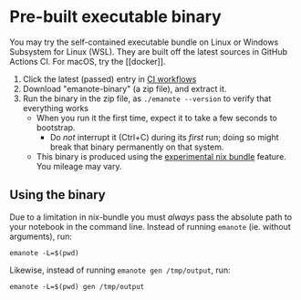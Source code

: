 # Pre-built executable binary

You may try the self-contained executable bundle on Linux or Windows Subsystem for Linux (WSL). They are built off the latest sources in GitHub Actions CI. For macOS, try the [[docker]].

1. Click the latest (passed) entry in [CI workflows](https://github.com/srid/emanote/actions?query=branch%3Amaster)
1. Download "emanote-binary" (a zip file), and extract it.
1. Run the binary in the zip file, as `./emanote --version` to verify that everything works
   - When you run it the first time, expect it to take a few seconds to bootstrap.
      - Do *not* interrupt it (Ctrl+C) during its *first* run; doing so might break that binary permanently on that system.
   - This binary is produced using the [experimental nix bundle](https://nixos.org/manual/nix/unstable/command-ref/new-cli/nix3-bundle.html) feature. You mileage may vary.

## Using the binary

Due to a limitation in nix-bundle you must *always* pass the absolute path to your notebook in the command line. Instead of running `emanote` (ie. without arguments), run:

```
emanote -L=$(pwd)
```

Likewise, instead of running `emanote gen /tmp/output`, run:

```
emanote -L=$(pwd) gen /tmp/output
```
